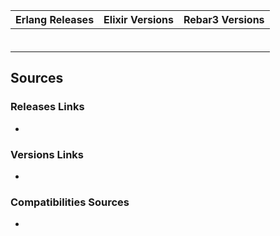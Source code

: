 | Erlang Releases | Elixir Versions                       | Rebar3 Versions  |
|-----------------|---------------------------------------|------------------|
|                 |                                       |                  |
|                 |                                       |                  |
|                 |                                       |                  |
|                 |                                       |                  |
|                 |                                       |                  |
|                 |                                       |                  |


## Sources

### Releases Links
- 

### Versions Links
- 

### Compatibilities Sources
- 
